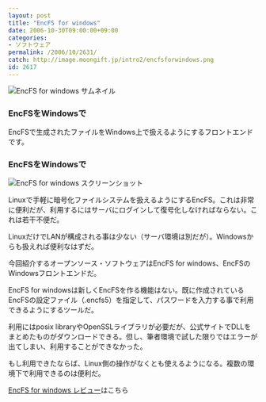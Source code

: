 ```yaml
---
layout: post
title: "EncFS for windows"
date: 2006-10-30T09:00:00+09:00
categories:
- ソフトウェア
permalink: /2006/10/2631/
catch: http://image.moongift.jp/intro2/encfsforwindows.png
id: 2617
---
```

 ![EncFS for windows サムネイル](http://image.moongift.jp/intro2/encfsforwindows.t.png "EncFS for windows サムネイル")
  

### EncFSをWindowsで
  
EncFSで生成されたファイルをWindows上で扱えるようにするフロントエンドです。   
<!--more-->  

### EncFSをWindowsで
  

![EncFS for windows スクリーンショット](http://image.moongift.jp/intro2/encfsforwindows.png "EncFS for windows スクリーンショット")

  

Linuxで手軽に暗号化ファイルシステムを扱えるようにするEncFS。これは非常に便利だが、利用するにはサーバにログインして復号化しなければならない。これは若干不便だ。

  

LinuxだけでLANが構成される事は少ない（サーバ環境は別だが）。Windowsからも扱えれば便利なはずだ。

  

今回紹介するオープンソース・ソフトウェアはEncFS for windows、EncFSのWindowsフロントエンドだ。

  

EncFS for windowsは新しくEncFSを作る機能はない。既に作成されているEncFSの設定ファイル（.encfs5）を指定して、パスワードを入力する事で利用できるようにするツールだ。

  

利用にはposix libraryやOpenSSLライブラリが必要だが、公式サイトでDLLをまとめたものがダウンロードできる。但し、筆者環境で試した限りではエラーが出てしまい、利用することができなかった。

  

もし利用できたならば、Linux側の操作がなくとも使えるようになる。複数の環境下で利用できるのは便利だ。

  

[EncFS for windows レビュー](http://oss.moongift.jp/review/i-2632.html)はこちら

